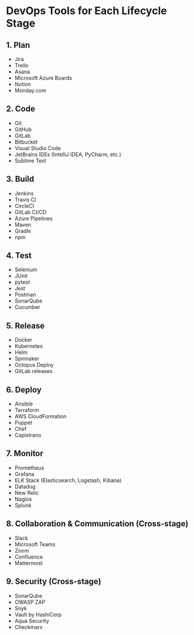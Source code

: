 # DevOps Tools for Each Lifecycle Stage

## 1. Plan

- Jira
- Trello
- Asana
- Microsoft Azure Boards
- Notion
- Monday.com

## 2. Code

- Git
- GitHub
- GitLab
- Bitbucket
- Visual Studio Code
- JetBrains IDEs (IntelliJ IDEA, PyCharm, etc.)
- Sublime Text

## 3. Build

- Jenkins
- Travis CI
- CircleCI
- GitLab CI/CD
- Azure Pipelines
- Maven
- Gradle
- npm

## 4. Test

- Selenium
- JUnit
- pytest
- Jest
- Postman
- SonarQube
- Cucumber

## 5. Release

- Docker
- Kubernetes
- Helm
- Spinnaker
- Octopus Deploy
- GitLab releases

## 6. Deploy

- Ansible
- Terraform
- AWS CloudFormation
- Puppet
- Chef
- Capistrano

## 7. Monitor

- Prometheus
- Grafana
- ELK Stack (Elasticsearch, Logstash, Kibana)
- Datadog
- New Relic
- Nagios
- Splunk

## 8. Collaboration & Communication (Cross-stage)

- Slack
- Microsoft Teams
- Zoom
- Confluence
- Mattermost

## 9. Security (Cross-stage)

- SonarQube
- OWASP ZAP
- Snyk
- Vault by HashiCorp
- Aqua Security
- Checkmarx
